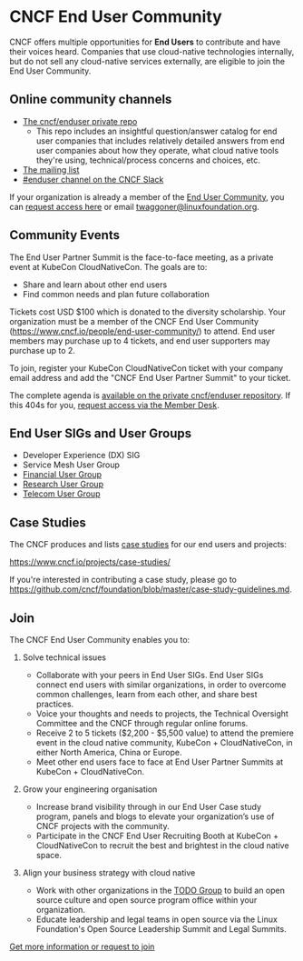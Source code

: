 # CNCF End User Community

CNCF offers multiple opportunities for **End Users** to contribute and have
their voices heard. Companies that use cloud-native technologies internally, but
do not sell any cloud-native services externally, are eligible to join the End
User Community.

## Online community channels

* [The cncf/enduser private repo](https://github.com/cncf/enduser)
   * This repo includes an insightful question/answer catalog for end user companies
     that includes relatively detailed answers from end user companies about how they
     operate, what cloud native tools they're using, technical/process concerns and
     choices, etc.
* [The mailing list](https://lists.cncf.io/g/cncf-enduser/topics)
* [#enduser channel on the CNCF Slack](https://slack.cncf.io/)

If your organization is already a member of the [End User Community](https://www.cncf.io/people/end-user-community/), you can [request access here](http://memberdesk.cncf.io/) or email twaggoner@linuxfoundation.org.

## Community Events

The End User Partner Summit is the face-to-face meeting, as a private event at KubeCon CloudNativeCon. The goals are to:

* Share and learn about other end users
* Find common needs and plan future collaboration 

Tickets cost USD $100 which is donated to the diversity scholarship. Your organization must be a member of the CNCF End User Community (https://www.cncf.io/people/end-user-community/) to attend. End user members may purchase up to 4 tickets, and end user supporters may purchase up to 2.

To join, register your KubeCon CloudNativeCon ticket with your company email address and add the "CNCF End User Partner Summit" to your ticket.

The complete agenda is [available on the private cncf/enduser repository](https://github.com/cncf/enduser/blob/master/kubecon/README.md). If this 404s for you, [request access via the Member Desk](http://memberdesk.cncf.io/).

## End User SIGs and User Groups

* Developer Experience (DX) SIG
* Service Mesh User Group
* [Financial User Group](https://github.com/cncf/financial-user-group)
* [Research User Group](https://github.com/cncf/research-user-group)
* [Telecom User Group](https://github.com/cncf/telecom-user-group)

## Case Studies

The CNCF produces and lists [case studies](https://docs.google.com/presentation/d/1f74BMrodkP-_dKDNTasRHBqt07YBwLNDgy81TXlaNL8/edit#slide=id.g4234157abe_1_742) for our end users and projects:

https://www.cncf.io/projects/case-studies/

If you're interested in contributing a case study, please go to https://github.com/cncf/foundation/blob/master/case-study-guidelines.md.

## Join

The CNCF End User Community enables you to:

1.  Solve technical issues

    * Collaborate with your peers in End User SIGs. End User SIGs connect end users with similar organizations, in order to overcome common challenges, learn from each other, and share best practices.
    * Voice your thoughts and needs to projects, the Technical Oversight Committee and the CNCF through regular online forums.
    * Receive 2 to 5 tickets ($2,200 - $5,500 value) to attend the premiere event in the cloud native community, KubeCon + CloudNativeCon, in either North America, China or Europe.
    * Meet other end users face to face at End User Partner Summits at KubeCon + CloudNativeCon.

2.  Grow your engineering organisation

    * Increase brand visibility through in our End User Case study program, panels and blogs to elevate your organization’s use of CNCF projects with the community.
    * Participate in the CNCF End User Recruiting Booth at KubeCon + CloudNativeCon to recruit the best and brightest in the cloud native space.

3.  Align your business strategy with cloud native

    * Work with other organizations in the [TODO Group](https://todogroup.org) to build an open source culture and open source program office within your organization.
    * Educate leadership and legal teams in open source via the Linux Foundation's Open Source Leadership Summit and Legal Summits.

[Get more information or request to join](https://www.cncf.io/people/end-user-community/)

